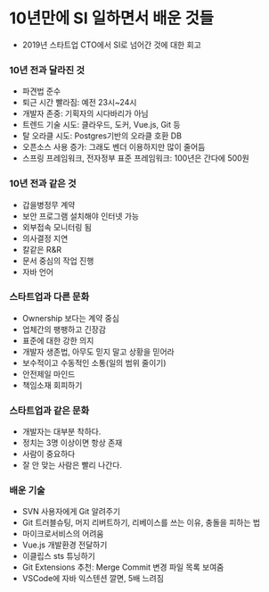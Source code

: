 # 10년만에 SI 일하면서 배운 것들
* 2019년 스타트업 CTO에서 SI로 넘어간 것에 대한 회고

### 10년 전과 달라진 것
* 파견법 준수
* 퇴근 시간 빨라짐: 예전 23시~24시
* 개발자 존중: 기획자의 시다바리가 아님
* 트렌드 기술 시도: 클라우드, 도커, Vue.js, Git 등
* 탈 오라클 시도: Postgres기반의 오라클 호환 DB
* 오픈소스 사용 증가: 그래도 벤더 이용하지만 많이 줄어듬
* 스프링 프레임워크, 전자정부 표준 프레임워크: 100년은 간다에 500원

### 10년 전과 같은 것
* 갑을병정무 계약
* 보안 프로그램 설치해야 인터넷 가능
* 외부접속 모니터링 됨
* 의사결정 지연
* 칼같은 R&R
* 문서 중심의 작업 진행
* 자바 언어

### 스타트업과 다른 문화
* Ownership 보다는 계약 중심
* 업체간의 팽팽하고 긴장감
* 표준에 대한 강한 의지
* 개발자 생존법, 아무도 믿지 말고 상황을 믿어라
* 보수적이고 수동적인 소통(일의 범위 줄이기)
* 안전제일 마인드
* 책임소재 회피하기

### 스타트업과 같은 문화
* 개발자는 대부분 착하다.
* 정치는 3명 이상이면 항상 존재
* 사람이 중요하다
* 잘 안 맞는 사람은 빨리 나간다.

### 배운 기술
* SVN 사용자에게 Git 알려주기
* Git 트러블슈팅, 머지 리버트하기, 리베이스를 쓰는 이유, 충돌을 피하는 법
* 마이크로서비스의 어려움
* Vue.js 개발환경 전달하기
* 이클립스 sts 튜닝하기
* Git Extensions 추천: Merge Commit 변경 파일 목록 보여줌
* VSCode에 자바 익스텐션 깔면, 5배 느려짐


